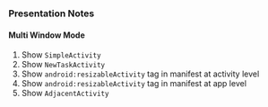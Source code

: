 ### Presentation Notes

#### Multi Window Mode
1. Show `SimpleActivity`
2. Show `NewTaskActivity`
3. Show `android:resizableActivity` tag in manifest at activity level
4. Show `android:resizableActivity` tag in manifest at app level
5. Show `AdjacentActivity`
